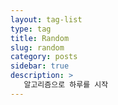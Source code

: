 ```yaml
---
layout: tag-list
type: tag
title: Random
slug: random
category: posts
sidebar: true
description: >
   알고리즘으로 하루를 시작
---
```

